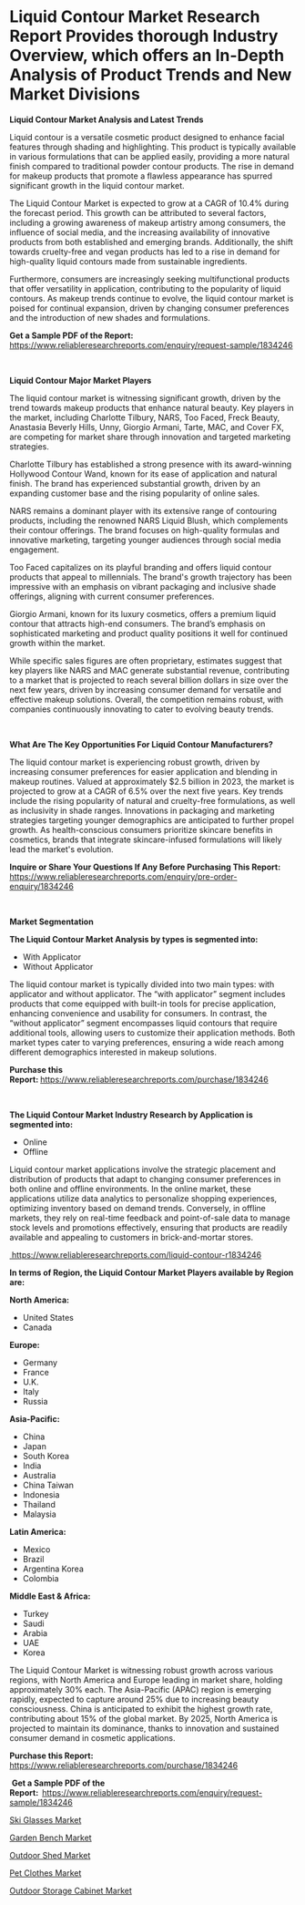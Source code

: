 <p><h1>Liquid Contour Market Research Report Provides thorough Industry Overview, which offers an In-Depth Analysis of Product Trends and New Market Divisions</h1></p><p><strong>Liquid Contour Market Analysis and Latest Trends</strong></p>
<p><p>Liquid contour is a versatile cosmetic product designed to enhance facial features through shading and highlighting. This product is typically available in various formulations that can be applied easily, providing a more natural finish compared to traditional powder contour products. The rise in demand for makeup products that promote a flawless appearance has spurred significant growth in the liquid contour market.</p><p>The Liquid Contour Market is expected to grow at a CAGR of 10.4% during the forecast period. This growth can be attributed to several factors, including a growing awareness of makeup artistry among consumers, the influence of social media, and the increasing availability of innovative products from both established and emerging brands. Additionally, the shift towards cruelty-free and vegan products has led to a rise in demand for high-quality liquid contours made from sustainable ingredients. </p><p>Furthermore, consumers are increasingly seeking multifunctional products that offer versatility in application, contributing to the popularity of liquid contours. As makeup trends continue to evolve, the liquid contour market is poised for continual expansion, driven by changing consumer preferences and the introduction of new shades and formulations.</p></p>
<p><strong>Get a Sample PDF of the Report:&nbsp;</strong> <a href="https://www.reliableresearchreports.com/enquiry/request-sample/1834246?utm_campaign=33&utm_medium=2&utm_source=Github&utm_content=ia&utm_term=04042025&utm_id=liquid-contour">https://www.reliableresearchreports.com/enquiry/request-sample/1834246</a></p>
<p>&nbsp;</p>
<p><strong>Liquid Contour Major Market Players</strong></p>
<p><p>The liquid contour market is witnessing significant growth, driven by the trend towards makeup products that enhance natural beauty. Key players in the market, including Charlotte Tilbury, NARS, Too Faced, Freck Beauty, Anastasia Beverly Hills, Unny, Giorgio Armani, Tarte, MAC, and Cover FX, are competing for market share through innovation and targeted marketing strategies.</p><p>Charlotte Tilbury has established a strong presence with its award-winning Hollywood Contour Wand, known for its ease of application and natural finish. The brand has experienced substantial growth, driven by an expanding customer base and the rising popularity of online sales. </p><p>NARS remains a dominant player with its extensive range of contouring products, including the renowned NARS Liquid Blush, which complements their contour offerings. The brand focuses on high-quality formulas and innovative marketing, targeting younger audiences through social media engagement.</p><p>Too Faced capitalizes on its playful branding and offers liquid contour products that appeal to millennials. The brand's growth trajectory has been impressive with an emphasis on vibrant packaging and inclusive shade offerings, aligning with current consumer preferences.</p><p>Giorgio Armani, known for its luxury cosmetics, offers a premium liquid contour that attracts high-end consumers. The brand’s emphasis on sophisticated marketing and product quality positions it well for continued growth within the market.</p><p>While specific sales figures are often proprietary, estimates suggest that key players like NARS and MAC generate substantial revenue, contributing to a market that is projected to reach several billion dollars in size over the next few years, driven by increasing consumer demand for versatile and effective makeup solutions. Overall, the competition remains robust, with companies continuously innovating to cater to evolving beauty trends.</p></p>
<p>&nbsp;</p>
<p><strong>What Are The Key Opportunities For Liquid Contour Manufacturers?</strong></p>
<p><p>The liquid contour market is experiencing robust growth, driven by increasing consumer preferences for easier application and blending in makeup routines. Valued at approximately $2.5 billion in 2023, the market is projected to grow at a CAGR of 6.5% over the next five years. Key trends include the rising popularity of natural and cruelty-free formulations, as well as inclusivity in shade ranges. Innovations in packaging and marketing strategies targeting younger demographics are anticipated to further propel growth. As health-conscious consumers prioritize skincare benefits in cosmetics, brands that integrate skincare-infused formulations will likely lead the market's evolution.</p></p>
<p><strong>Inquire or Share Your Questions If Any Before Purchasing This Report:</strong> <a href="https://www.reliableresearchreports.com/enquiry/pre-order-enquiry/1834246?utm_campaign=33&utm_medium=2&utm_source=Github&utm_content=ia&utm_term=04042025&utm_id=liquid-contour">https://www.reliableresearchreports.com/enquiry/pre-order-enquiry/1834246</a></p>
<p>&nbsp;</p>
<p><strong>Market Segmentation</strong></p>
<p><strong>The Liquid Contour Market Analysis by types is segmented into:</strong></p>
<p><ul><li>With Applicator</li><li>Without Applicator</li></ul></p>
<p><p>The liquid contour market is typically divided into two main types: with applicator and without applicator. The “with applicator” segment includes products that come equipped with built-in tools for precise application, enhancing convenience and usability for consumers. In contrast, the “without applicator” segment encompasses liquid contours that require additional tools, allowing users to customize their application methods. Both market types cater to varying preferences, ensuring a wide reach among different demographics interested in makeup solutions.</p></p>
<p><strong>Purchase this Report:&nbsp;</strong><a href="https://www.reliableresearchreports.com/purchase/1834246?utm_campaign=33&utm_medium=2&utm_source=Github&utm_content=ia&utm_term=04042025&utm_id=liquid-contour">https://www.reliableresearchreports.com/purchase/1834246</a></p>
<p>&nbsp;</p>
<p><strong>The Liquid Contour Market Industry Research by Application is segmented into:</strong></p>
<p><ul><li>Online</li><li>Offline</li></ul></p>
<p><p>Liquid contour market applications involve the strategic placement and distribution of products that adapt to changing consumer preferences in both online and offline environments. In the online market, these applications utilize data analytics to personalize shopping experiences, optimizing inventory based on demand trends. Conversely, in offline markets, they rely on real-time feedback and point-of-sale data to manage stock levels and promotions effectively, ensuring that products are readily available and appealing to customers in brick-and-mortar stores.</p></p>
<p><a href="https://www.reliableresearchreports.com/liquid-contour-r1834246?utm_campaign=33&utm_medium=2&utm_source=Github&utm_content=ia&utm_term=04042025&utm_id=liquid-contour">&nbsp;https://www.reliableresearchreports.com/liquid-contour-r1834246</a></p>
<p><strong>In terms of Region, the Liquid Contour Market Players available by Region are:</strong></p>
<p>
    <p> <strong> North America: </strong>
        <ul>
            <li>United States</li>
            <li>Canada</li>
        </ul>
        </p> 
    <p> <strong> Europe: </strong>
        <ul>
            <li>Germany</li>
            <li>France</li>
            <li>U.K.</li>
            <li>Italy</li>
            <li>Russia</li>
        </ul>
        </p> 
    <p> <strong> Asia-Pacific: </strong>
        <ul>
            <li>China</li>
            <li>Japan</li>
            <li>South Korea</li>
            <li>India</li>
            <li>Australia</li>
            <li>China Taiwan</li>
            <li>Indonesia</li>
            <li>Thailand</li>
            <li>Malaysia</li>
        </ul>
        </p> 
    <p> <strong> Latin America: </strong>
        <ul>
            <li>Mexico</li>
            <li>Brazil</li>
            <li>Argentina Korea</li>
            <li>Colombia</li>
        </ul>
        </p> 
    <p> <strong> Middle East & Africa: </strong>
        <ul>
            <li>Turkey</li>
            <li>Saudi</li>
            <li>Arabia</li>
            <li>UAE</li>
            <li>Korea</li>
        </ul>
    </p>
    </p>
<p><p>The Liquid Contour Market is witnessing robust growth across various regions, with North America and Europe leading in market share, holding approximately 30% each. The Asia-Pacific (APAC) region is emerging rapidly, expected to capture around 25% due to increasing beauty consciousness. China is anticipated to exhibit the highest growth rate, contributing about 15% of the global market. By 2025, North America is projected to maintain its dominance, thanks to innovation and sustained consumer demand in cosmetic applications.</p></p>
<p><strong>Purchase this Report: </strong><a href="https://www.reliableresearchreports.com/purchase/1834246?utm_campaign=33&utm_medium=2&utm_source=Github&utm_content=ia&utm_term=04042025&utm_id=liquid-contour">https://www.reliableresearchreports.com/purchase/1834246</a></p>
<p>&nbsp;<strong>Get a Sample PDF of the Report:&nbsp;&nbsp;</strong><a href="https://www.reliableresearchreports.com/enquiry/request-sample/1834246?utm_campaign=33&utm_medium=2&utm_source=Github&utm_content=ia&utm_term=04042025&utm_id=liquid-contour">https://www.reliableresearchreports.com/enquiry/request-sample/1834246</a></p>
<p><strong></strong></p>
<p><p><a href="https://github.com/hadshpinay/Market-Research-Report-List-1/blob/main/ski-glasses-market.md?utm_campaign=33&utm_medium=2&utm_source=Github&utm_content=ia&utm_term=04042025&utm_id=liquid-contour">Ski Glasses Market</a></p><p><a href="https://github.com/catlowdarcys/Market-Research-Report-List-1/blob/main/garden-bench-market.md?utm_campaign=33&utm_medium=2&utm_source=Github&utm_content=ia&utm_term=04042025&utm_id=liquid-contour">Garden Bench Market</a></p><p><a href="https://github.com/fabinbuddygc/Market-Research-Report-List-1/blob/main/outdoor-shed-market.md?utm_campaign=33&utm_medium=2&utm_source=Github&utm_content=ia&utm_term=04042025&utm_id=liquid-contour">Outdoor Shed Market</a></p><p><a href="https://github.com/stohllaackdw/Market-Research-Report-List-1/blob/main/pet-clothes-market.md?utm_campaign=33&utm_medium=2&utm_source=Github&utm_content=ia&utm_term=04042025&utm_id=liquid-contour">Pet Clothes Market</a></p><p><a href="https://github.com/ridchycarlas/Market-Research-Report-List-1/blob/main/outdoor-storage-cabinet-market.md?utm_campaign=33&utm_medium=2&utm_source=Github&utm_content=ia&utm_term=04042025&utm_id=liquid-contour">Outdoor Storage Cabinet Market</a></p></p>